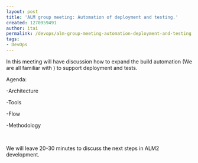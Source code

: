 ```yaml
---
layout: post
title: 'ALM group meeting: Automation of deployment and testing.'
created: 1270959491
author: itai
permalink: /devops/alm-group-meeting-automation-deployment-and-testing
tags:
- DevOps
---
```

<p>In this meeting will have discussion how to expand the build automation (We are all familiar with ) to support deployment and tests.</p>
<p>Agenda:</p>
<p>-Architecture</p>
<p>-Tools</p>
<p>-Flow</p>
<p>-Methodology</p>
<p>&nbsp;</p>
<p>We will leave 20-30 minutes to discuss the next steps in ALM2 development.</p>
